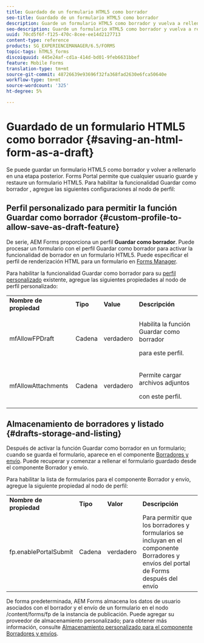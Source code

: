 ```yaml
---
title: Guardado de un formulario HTML5 como borrador
seo-title: Guardado de un formulario HTML5 como borrador
description: Guarde un formulario HTML5 como borrador y vuelva a rellenarlo en una etapa posterior.
seo-description: Guarde un formulario HTML5 como borrador y vuelva a rellenarlo en una etapa posterior.
uuid: 70cd5f6f-f125-470c-8cee-ee14d2127713
content-type: reference
products: SG_EXPERIENCEMANAGER/6.5/FORMS
topic-tags: hTML5_forms
discoiquuid: 445e24af-cd1a-414d-bd01-9feb6631bbef
feature: Mobile Forms
translation-type: tm+mt
source-git-commit: 48726639e93696f32fa368fad2630e6fca50640e
workflow-type: tm+mt
source-wordcount: '325'
ht-degree: 5%

---
```



# Guardado de un formulario HTML5 como borrador {#saving-an-html-form-as-a-draft}

Se puede guardar un formulario HTML5 como borrador y volver a rellenarlo en una etapa posterior. Forms Portal permite que cualquier usuario guarde y restaure un formulario HTML5. Para habilitar la funcionalidad Guardar como borrador , agregue las siguientes configuraciones al nodo de perfil:

## Perfil personalizado para permitir la función Guardar como borrador {#custom-profile-to-allow-save-as-draft-feature}

De serie, AEM Forms proporciona un perfil **Guardar como borrador**. Puede procesar un formulario con el perfil Guardar como borrador para activar la funcionalidad de borrador en un formulario HTML5. Puede especificar el perfil de renderización HTML para un formulario en [Forms Manager](/help/forms/using/introduction-managing-forms.md).

Para habilitar la funcionalidad Guardar como borrador para su [perfil personalizado](/help/forms/using/custom-profile.md) existente, agregue las siguientes propiedades al nodo de perfil personalizado:

<table>
 <tbody>
  <tr>
   <td><strong>Nombre de propiedad</strong></td>
   <td><strong>Tipo</strong></td>
   <td><strong>Value</strong></td>
   <td><strong>Descripción</strong></td>
  </tr>
  <tr>
   <td>mfAllowFPDraft</td>
   <td>Cadena</td>
   <td>verdadero</td>
   <td><p>Habilita la función Guardar como borrador</p> <p>para este perfil.</p> </td>
  </tr>
  <tr>
   <td>mfAllowAttachments</td>
   <td>Cadena</td>
   <td>verdadero</td>
   <td><p>Permite cargar archivos adjuntos</p> <p>con este perfil.</p> </td>
  </tr>
 </tbody>
</table>

## Almacenamiento de borradores y listado {#drafts-storage-and-listing}

Después de activar la función Guardar como borrador en un formulario; cuando se guarda el formulario, aparece en el componente [Borradores y envío](/help/forms/using/draft-submission-component.md). Puede recuperar y comenzar a rellenar el formulario guardado desde el componente Borrador y envío.

Para habilitar la lista de formularios para el componente Borrador y envío, agregue la siguiente propiedad al nodo de perfil:

<table>
 <tbody>
  <tr>
   <td><strong>Nombre de propiedad</strong></td>
   <td><strong>Tipo</strong></td>
   <td><strong>Valor</strong></td>
   <td><strong>Descripción</strong></td>
  </tr>
  <tr>
   <td>fp.enablePortalSubmit</td>
   <td>Cadena</td>
   <td>verdadero</td>
   <td>Para permitir que los borradores y formularios se incluyan en el componente <br /> Borradores y envíos del portal de Forms después del envío</td>
  </tr>
 </tbody>
</table>

De forma predeterminada, AEM Forms almacena los datos de usuario asociados con el borrador y el envío de un formulario en el nodo /content/forms/fp de la instancia de publicación. Puede agregar su proveedor de almacenamiento personalizado; para obtener más información, consulte [Almacenamiento personalizado para el componente Borradores y envíos](/help/forms/using/adding-custom-storage-provider-forms.md).
